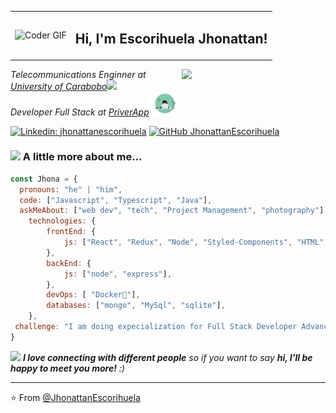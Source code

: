 <div>
  <table>
    <tr>
      <td><img alt="Coder GIF" width=100 src="https://images.squarespace-cdn.com/content/v1/5769fc401b631bab1addb2ab/1541580611624-TE64QGKRJG8SWAIUS7NS/ke17ZwdGBToddI8pDm48kPoswlzjSVMM-SxOp7CV59BZw-zPPgdn4jUwVcJE1ZvWQUxwkmyExglNqGp0IvTJZamWLI2zvYWH8K3-s_4yszcp2ryTI0HqTOaaUohrI8PI6FXy8c9PWtBlqAVlUS5izpdcIXDZqDYvprRqZ29Pw0o/coding-freak.gif" /></td>
      <td><h2>Hi, I'm Escorihuela Jhonattan!</h2></td>
    </tr>
  </table>
</div>

<img align='right' src="https://miro.medium.com/max/1360/0*7Q3yvSIv_t0ioJ-Z.gif" width="230">
<p><em>Telecommunications Enginner at <a href="http://www.uc.edu.ve">University of Carabobo</a><img src="https://media.giphy.com/media/fYSnHlufseco8Fh93Z/giphy.gif" width="30"></br>Developer Full Stack at <a href="https://lab.priver.app/">PriverApp</a><img src="https://github.com/nirala96/nirala96/blob/master/70804f7e25b11f29db904f2fa7b4cd9d.gif" width="50"> 
</em></p>

[![Linkedin: jhonattanescorihuela](https://img.shields.io/badge/-jhonattanescorihuela-blue?style=flat-square&logo=Linkedin&logoColor=white&link=https://www.linkedin.com/in/jhonattanescorihuela/)](https://www.linkedin.com/in/jhonattanescorihuela/)
[![GitHub JhonattanEscorihuela](https://img.shields.io/github/followers/JhonattanEscorihuela?label=follow&style=social)](https://github.com/JhonattanEscorihuela)


### <img src="https://media.giphy.com/media/VgCDAzcKvsR6OM0uWg/giphy.gif" width="50"> A little more about me...  

```javascript
const Jhona = {
  pronouns: "he" | "him",
  code: ["Javascript", "Typescript", "Java"],
  askMeAbout: ["web dev", "tech", "Project Management", "photography"],
    technologies: {
        frontEnd: {
            js: ["React", "Redux", "Node", "Styled-Components", "HTML", "CSS", "TalwindCss"],
        },
        backEnd: {
            js: ["node", "express"],
        },
        devOps: [ "Docker🐳"],
        databases: ["mongo", "MySql", "sqlite"],
    },
 challenge: "I am doing expecialization for Full Stack Developer Advanced"
}
```

<img src="https://media.giphy.com/media/LnQjpWaON8nhr21vNW/giphy.gif" width="60"> <em><b>I love connecting with different people</b> so if you want to say <b>hi, I'll be happy to meet you more!</b> :)</em>

---

⭐️ From [@JhonattanEscorihuela](https://github.com/JhonattanEscorihuela)
